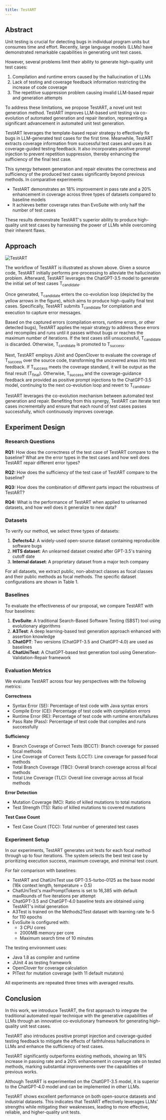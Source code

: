 ```yaml
---
title: TestART
---
```


## Abstract

Unit testing is crucial for detecting bugs in individual program units but consumes time and effort. Recently, large language models (LLMs) have demonstrated remarkable capabilities in generating unit test cases.

However, several problems limit their ability to generate high-quality unit test cases:

1. Compilation and runtime errors caused by the hallucination of LLMs
2. Lack of testing and coverage feedback information restricting the increase of code coverage
3. The repetitive suppression problem causing invalid LLM-based repair and generation attempts

To address these limitations, we propose TestART, a novel unit test generation method. TestART improves LLM-based unit testing via co-evolution of automated generation and repair iteration, representing a significant advancement in automated unit test generation.

TestART leverages the template-based repair strategy to effectively fix bugs in LLM-generated test cases for the first time. Meanwhile, TestART extracts coverage information from successful test cases and uses it as coverage-guided testing feedback. It also incorporates positive prompt injection to prevent repetition suppression, thereby enhancing the sufficiency of the final test case.

This synergy between generation and repair elevates the correctness and sufficiency of the produced test cases significantly beyond previous methods. In comparative experiments:

- TestART demonstrates an 18% improvement in pass rate and a 20% enhancement in coverage across three types of datasets compared to baseline models
- It achieves better coverage rates than EvoSuite with only half the number of test cases

These results demonstrate TestART's superior ability to produce high-quality unit test cases by harnessing the power of LLMs while overcoming their inherent flaws.

## Approach

![TestART](./assets/img/TestART.jpg)

The workflow of TestART is illustrated as shown above. Given a source code, TestART initially performs pre-processing to alleviate the hallucination problem. Afterward, TestART leverages the ChatGPT-3.5 model to generate the initial set of test cases T<sub>candidate</sub>. 

Once generated, T<sub>candidate</sub> enters the co-evolution loop (depicted by the yellow arrows in the figure), which aims to produce high-quality final test cases. Specifically, TestART submits T<sub>candidate</sub> for compilation and execution to capture error messages.

Based on the captured errors (compilation errors, runtime errors, or other detected bugs), TestART applies the repair strategy to address these errors and recompiles and runs until it passes without bugs or reaches the maximum number of iterations. If the test cases still unsuccessful, T<sub>candidate</sub> is discarded. Otherwise, T<sub>candidate</sub> is promoted to T<sub>success</sub>. 

Next, TestART employs JUnit and OpenClover to evaluate the coverage of T<sub>success</sub> over the source code, transforming the uncovered areas into test feedback. If T<sub>success</sub> meets the coverage standard, it will be output as the final result (T<sub>final</sub>). Otherwise, T<sub>success</sub> and the coverage-guidance feedback are provided as positive prompt injections to the ChatGPT-3.5 model, continuing to the next co-evolution loop and revert to T<sub>candidate</sub>. 

TestART leverages the co-evolution mechanism between automated test generation and repair. Benefiting from this synergy, TestART can iterate test cases incrementally and ensure that each round of test cases passes successfully, which continuously improves coverage.

## Experiment Design

### Research Questions

**RQ1:** How does the correctness of the test case of TestART compare to the baseline? What are the error types in the test cases and how well does TestART repair different error types?

**RQ2:** How does the sufficiency of the test case of TestART compare to the baseline?

**RQ3:** How does the combination of different parts impact the robustness of TestART?

**RQ4:** What is the performance of TestART when applied to unlearned datasets, and how well does it generalize to new data?

### Datasets

To verify our method, we select three types of datasets:

1. **Defects4J**: A widely-used open-source dataset containing reproducible software bugs
2. **HITS dataset**: An unlearned dataset created after GPT-3.5's training cutoff date
3. **Internal dataset**: A proprietary dataset from a major tech company

For all datasets, we extract public, non-abstract classes as focal classes and their public methods as focal methods. The specific dataset configurations are shown in Table 1.

### Baselines

To evaluate the effectiveness of our proposal, we compare TestART with four baselines:

1. **EvoSuite**: A traditional Search-Based Software Testing (SBST) tool using evolutionary algorithms
2. **A3Test**: A deep learning-based test generation approach enhanced with assertion knowledge
3. **ChatGPT**: Two versions (ChatGPT-3.5 and ChatGPT-4.0) are used as baselines
4. **ChatUniTest**: A ChatGPT-based test generation tool using Generation-Validation-Repair framework

### Evaluation Metrics

We evaluate TestART across four key perspectives with the following metrics:

**Correctness**
- Syntax Error (SE): Percentage of test code with Java syntax errors
- Compile Error (CE): Percentage of test code with compilation errors  
- Runtime Error (RE): Percentage of test code with runtime errors/failures
- Pass Rate (Pass): Percentage of test code that compiles and runs successfully

**Sufficiency** 
- Branch Coverage of Correct Tests (BCCT): Branch coverage for passed focal methods
- Line Coverage of Correct Tests (LCCT): Line coverage for passed focal methods
- Total Branch Coverage (TBC): Overall branch coverage across all focal methods
- Total Line Coverage (TLC): Overall line coverage across all focal methods

**Error Detection**
- Mutation Coverage (MC): Ratio of killed mutations to total mutations
- Test Strength (TS): Ratio of killed mutations to covered mutations

**Test Case Count**
- Test Case Count (TCC): Total number of generated test cases

### Experiment Setup

In our experiments, TestART generates unit tests for each focal method through up to four iterations. The system selects the best test case by prioritizing execution success, maximum coverage, and minimal test count. 

For fair comparison with baselines:
- TestART and ChatUniTest use GPT-3.5-turbo-0125 as the base model (16k context length, temperature = 0.5)
- ChatUniTest's maxPromptTokens is set to 16,385 with default maxRounds of five iterations per attempt
- ChatGPT-3.5 and ChatGPT-4.0 baseline tests are obtained using TestART's initial generation
- A3Test is trained on the Methods2Test dataset with learning rate 1e-5 for 110 epochs
- EvoSuite is configured with:
  - 3 CPU cores
  - 2000MB memory per core
  - Maximum search time of 10 minutes

The testing environment uses:
- Java 1.8 as compiler and runtime
- JUnit 4 as testing framework
- OpenClover for coverage calculation
- PITest for mutation coverage (with 11 default mutators)

All experiments are repeated three times with averaged results.

## Conclusion

In this work, we introduce TestART, the first approach to integrate the traditional automated repair technique with the generative capabilities of LLMs through an innovative co-evolutionary framework for generating high-quality unit test cases.

TestART also introduces positive prompt injection and coverage-guided testing feedback to mitigate the effects of faithfulness hallucinations in LLMs and enhance the sufficiency of test cases.

TestART significantly outperforms existing methods, showing an 18% increase in passing rate and a 20% enhancement in coverage rate on tested methods, marking substantial improvements over the capabilities of previous works.

Although TestART is experimented on the ChatGPT-3.5 model, it is superior to the ChatGPT-4.0 model and can be implemented in other LLMs.

TestART shows excellent performance on both open-source datasets and industrial datasets. This indicates that TestART effectively leverages LLMs’ strengths while mitigating their weaknesses, leading to more effective, reliable, and higher-quality unit tests.